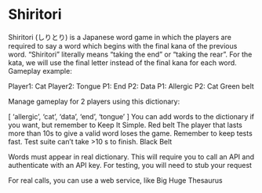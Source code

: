 
# Shiritori

Shiritori (しりとり) is a Japanese word game in which the players are required to say a word which begins with the final kana of the previous word. “Shiritori” literally means “taking the end” or “taking the rear”. For the kata, we will use the final letter instead of the final kana for each word. Gameplay example:

Player1: Cat Player2: Tongue P1: End P2: Data P1: Allergic P2: Cat
Green belt

Manage gameplay for 2 players using this dictionary:

[ ‘allergic’, ‘cat’, ‘data’, ‘end’, ‘tongue’ ]
You can add words to the dictionary if you want, but remember to Keep It Simple.
Red belt
The player that lasts more than 10s to give a valid word loses the game. Remember to keep tests fast. Test suite can’t take >10 s to finish.
Black Belt

Words must appear in real dictionary. This will require you to call an API and authenticate with an API key. For testing, you will need to stub your request

For real calls, you can use a web service, like Big Huge Thesaurus
